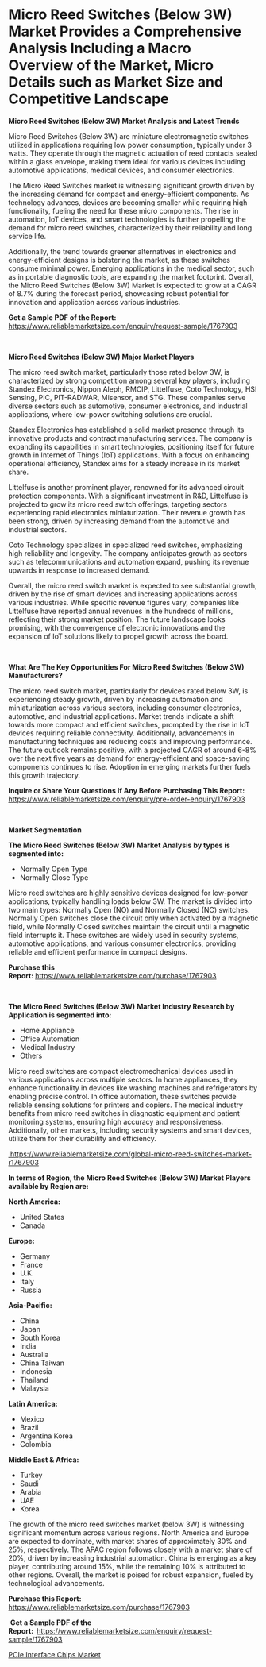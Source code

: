 <p><h1>Micro Reed Switches (Below 3W) Market Provides a Comprehensive Analysis Including a Macro Overview of the Market, Micro Details such as Market Size and Competitive Landscape</h1></p><p><strong>Micro Reed Switches (Below 3W) Market Analysis and Latest Trends</strong></p>
<p><p>Micro Reed Switches (Below 3W) are miniature electromagnetic switches utilized in applications requiring low power consumption, typically under 3 watts. They operate through the magnetic actuation of reed contacts sealed within a glass envelope, making them ideal for various devices including automotive applications, medical devices, and consumer electronics. </p><p>The Micro Reed Switches market is witnessing significant growth driven by the increasing demand for compact and energy-efficient components. As technology advances, devices are becoming smaller while requiring high functionality, fueling the need for these micro components. The rise in automation, IoT devices, and smart technologies is further propelling the demand for micro reed switches, characterized by their reliability and long service life. </p><p>Additionally, the trend towards greener alternatives in electronics and energy-efficient designs is bolstering the market, as these switches consume minimal power. Emerging applications in the medical sector, such as in portable diagnostic tools, are expanding the market footprint. Overall, the Micro Reed Switches (Below 3W) Market is expected to grow at a CAGR of 8.7% during the forecast period, showcasing robust potential for innovation and application across various industries.</p></p>
<p><strong>Get a Sample PDF of the Report:&nbsp;</strong> <a href="https://www.reliablemarketsize.com/enquiry/request-sample/1767903?utm_campaign=2804&utm_medium=2&utm_source=Github&utm_content=ia&utm_term=06042025&utm_id=micro-reed-switches-below-3w">https://www.reliablemarketsize.com/enquiry/request-sample/1767903</a></p>
<p>&nbsp;</p>
<p><strong>Micro Reed Switches (Below 3W) Major Market Players</strong></p>
<p><p>The micro reed switch market, particularly those rated below 3W, is characterized by strong competition among several key players, including Standex Electronics, Nippon Aleph, RMCIP, Littelfuse, Coto Technology, HSI Sensing, PIC, PIT-RADWAR, Misensor, and STG. These companies serve diverse sectors such as automotive, consumer electronics, and industrial applications, where low-power switching solutions are crucial.</p><p>Standex Electronics has established a solid market presence through its innovative products and contract manufacturing services. The company is expanding its capabilities in smart technologies, positioning itself for future growth in Internet of Things (IoT) applications. With a focus on enhancing operational efficiency, Standex aims for a steady increase in its market share.</p><p>Littelfuse is another prominent player, renowned for its advanced circuit protection components. With a significant investment in R&D, Littelfuse is projected to grow its micro reed switch offerings, targeting sectors experiencing rapid electronics miniaturization. Their revenue growth has been strong, driven by increasing demand from the automotive and industrial sectors.</p><p>Coto Technology specializes in specialized reed switches, emphasizing high reliability and longevity. The company anticipates growth as sectors such as telecommunications and automation expand, pushing its revenue upwards in response to increased demand.</p><p>Overall, the micro reed switch market is expected to see substantial growth, driven by the rise of smart devices and increasing applications across various industries. While specific revenue figures vary, companies like Littelfuse have reported annual revenues in the hundreds of millions, reflecting their strong market position. The future landscape looks promising, with the convergence of electronic innovations and the expansion of IoT solutions likely to propel growth across the board.</p></p>
<p>&nbsp;</p>
<p><strong>What Are The Key Opportunities For Micro Reed Switches (Below 3W) Manufacturers?</strong></p>
<p><p>The micro reed switch market, particularly for devices rated below 3W, is experiencing steady growth, driven by increasing automation and miniaturization across various sectors, including consumer electronics, automotive, and industrial applications. Market trends indicate a shift towards more compact and efficient switches, prompted by the rise in IoT devices requiring reliable connectivity. Additionally, advancements in manufacturing techniques are reducing costs and improving performance. The future outlook remains positive, with a projected CAGR of around 6-8% over the next five years as demand for energy-efficient and space-saving components continues to rise. Adoption in emerging markets further fuels this growth trajectory.</p></p>
<p><strong>Inquire or Share Your Questions If Any Before Purchasing This Report:</strong> <a href="https://www.reliablemarketsize.com/enquiry/pre-order-enquiry/1767903?utm_campaign=2804&utm_medium=2&utm_source=Github&utm_content=ia&utm_term=06042025&utm_id=micro-reed-switches-below-3w">https://www.reliablemarketsize.com/enquiry/pre-order-enquiry/1767903</a></p>
<p>&nbsp;</p>
<p><strong>Market Segmentation</strong></p>
<p><strong>The Micro Reed Switches (Below 3W) Market Analysis by types is segmented into:</strong></p>
<p><ul><li>Normally Open Type</li><li>Normally Close Type</li></ul></p>
<p><p>Micro reed switches are highly sensitive devices designed for low-power applications, typically handling loads below 3W. The market is divided into two main types: Normally Open (NO) and Normally Closed (NC) switches. Normally Open switches close the circuit only when activated by a magnetic field, while Normally Closed switches maintain the circuit until a magnetic field interrupts it. These switches are widely used in security systems, automotive applications, and various consumer electronics, providing reliable and efficient performance in compact designs.</p></p>
<p><strong>Purchase this Report:&nbsp;</strong><a href="https://www.reliablemarketsize.com/purchase/1767903?utm_campaign=2804&utm_medium=2&utm_source=Github&utm_content=ia&utm_term=06042025&utm_id=micro-reed-switches-below-3w">https://www.reliablemarketsize.com/purchase/1767903</a></p>
<p>&nbsp;</p>
<p><strong>The Micro Reed Switches (Below 3W) Market Industry Research by Application is segmented into:</strong></p>
<p><ul><li>Home Appliance</li><li>Office Automation</li><li>Medical Industry</li><li>Others</li></ul></p>
<p><p>Micro reed switches are compact electromechanical devices used in various applications across multiple sectors. In home appliances, they enhance functionality in devices like washing machines and refrigerators by enabling precise control. In office automation, these switches provide reliable sensing solutions for printers and copiers. The medical industry benefits from micro reed switches in diagnostic equipment and patient monitoring systems, ensuring high accuracy and responsiveness. Additionally, other markets, including security systems and smart devices, utilize them for their durability and efficiency.</p></p>
<p><a href="https://www.reliablemarketsize.com/global-micro-reed-switches-market-r1767903?utm_campaign=2804&utm_medium=2&utm_source=Github&utm_content=ia&utm_term=06042025&utm_id=micro-reed-switches-below-3w">&nbsp;https://www.reliablemarketsize.com/global-micro-reed-switches-market-r1767903</a></p>
<p><strong>In terms of Region, the Micro Reed Switches (Below 3W) Market Players available by Region are:</strong></p>
<p>
    <p> <strong> North America: </strong>
        <ul>
            <li>United States</li>
            <li>Canada</li>
        </ul>
        </p> 
    <p> <strong> Europe: </strong>
        <ul>
            <li>Germany</li>
            <li>France</li>
            <li>U.K.</li>
            <li>Italy</li>
            <li>Russia</li>
        </ul>
        </p> 
    <p> <strong> Asia-Pacific: </strong>
        <ul>
            <li>China</li>
            <li>Japan</li>
            <li>South Korea</li>
            <li>India</li>
            <li>Australia</li>
            <li>China Taiwan</li>
            <li>Indonesia</li>
            <li>Thailand</li>
            <li>Malaysia</li>
        </ul>
        </p> 
    <p> <strong> Latin America: </strong>
        <ul>
            <li>Mexico</li>
            <li>Brazil</li>
            <li>Argentina Korea</li>
            <li>Colombia</li>
        </ul>
        </p> 
    <p> <strong> Middle East & Africa: </strong>
        <ul>
            <li>Turkey</li>
            <li>Saudi</li>
            <li>Arabia</li>
            <li>UAE</li>
            <li>Korea</li>
        </ul>
    </p>
    </p>
<p><p>The growth of the micro reed switches market (below 3W) is witnessing significant momentum across various regions. North America and Europe are expected to dominate, with market shares of approximately 30% and 25%, respectively. The APAC region follows closely with a market share of 20%, driven by increasing industrial automation. China is emerging as a key player, contributing around 15%, while the remaining 10% is attributed to other regions. Overall, the market is poised for robust expansion, fueled by technological advancements.</p></p>
<p><strong>Purchase this Report: </strong><a href="https://www.reliablemarketsize.com/purchase/1767903?utm_campaign=2804&utm_medium=2&utm_source=Github&utm_content=ia&utm_term=06042025&utm_id=micro-reed-switches-below-3w">https://www.reliablemarketsize.com/purchase/1767903</a></p>
<p>&nbsp;<strong>Get a Sample PDF of the Report:&nbsp;&nbsp;</strong><a href="https://www.reliablemarketsize.com/enquiry/request-sample/1767903?utm_campaign=2804&utm_medium=2&utm_source=Github&utm_content=ia&utm_term=06042025&utm_id=micro-reed-switches-below-3w">https://www.reliablemarketsize.com/enquiry/request-sample/1767903</a></p>
<p><strong></strong></p>
<p><p><a href="https://github.com/chkrselia/Market-Research-Report-List-1/blob/main/pcie-interface-chips-market.md?utm_campaign=2804&utm_medium=2&utm_source=Github&utm_content=ia&utm_term=06042025&utm_id=micro-reed-switches-below-3w">PCIe Interface Chips Market</a></p></p>